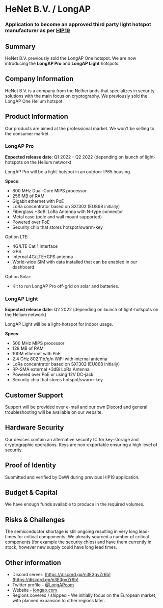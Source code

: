 # HeNet B.V. / LongAP
### Application to become an approved third party light hotspot manufacturer as per [HIP19](https://github.com/helium/HIP/blob/master/0019-third-party-manufacturers.md)

## Summary

HeNet B.V. previously sold the LongAP One hotspot. We are now introducing the **LongAP Pro** and **LongAP Light** hotspots. 

## Company Information

HeNet B.V. is a company from the Netherlands that specializes in security solutions with the main focus on cryptography. 
We previously sold the LongAP One Helium hotspot.

## Product Information

Our products are aimed at the professional market. We won't be selling to the consumer market. 

### LongAP Pro

**Expected release date**: Q1 2022 - Q2 2022 (depending on launch of light-hotspots on the Helium network)

LongAP Pro will be a light-hotspot in an outdoor IP65 housing.

**Specs**:
- 800 MHz Dual-Core MIPS processor
- 256 MB of RAM
- Gigabit ethernet with PoE
- LoRa concentrator based on SX1302 (EU868 initially)
- Fiberglass +3dBi LoRa Antenna with N-type connector
- Metal case (pole and wall mount supported)
- Powered over PoE
- Security chip that stores hotspot/swarm-key

Option LTE:
- 4G/LTE Cat 1 interface
- GPS
- Internal 4G/LTE+GPS antenna
- World-wide SIM with data installed that can be enabled in our dashboard

Option Solar:
- Kit to run LongAP Pro off-grid on solar and batteries. 

### LongAP Light

**Expected release date**: Q2 2022 (depending on launch of light-hotspots on the Helium network)

LongAP Light will be a light-hotspot for indoor usage.

**Specs**:
- 500 MHz MIPS processor
- 128 MB of RAM
- 100M ethernet with PoE
- 2.4 GHz 802.11b/g/n WiFi with internal antenna
- LoRa concentrator based on SX1302 (EU868 initially)
- RP-SMA external +3dBi LoRa Antenna
- Powered over PoE or using 12V DC-jack
- Security chip that stores hotspot/swarm-key

## Customer Support

Support will be provided over e-mail and our own Discord and general troubleshooting will be available on our website. 

## Hardware Security

Our devices contain an alternative security IC for key-storage and cryptographic operations. Keys are non-exportable ensuring a high level of security.

## Proof of Identity

Submitted and verified by DeWi during previous HIP19 application.

## Budget & Capital

We have enough funds available to produce in the required volumes. 

## Risks & Challenges

The semiconductor shortage is still ongoing resulting in very long lead-times for critical compoments. We already sourced a number of critical components (for example the security chips) and have them currently in stock, however new supply could have long lead times. 

## Other information

* Discord server: [https://discord.gg/n3E3gvZr6b](https://discord.gg/n3E3gvZr6b)
* Twitter profile - [@LongAPcom](https://twitter.com/longapcom) 
* Website - [longap.com](https://longap.com)
* Regions covered / shipped - We initially focus on the European market, with planned expansion to other regions later.
